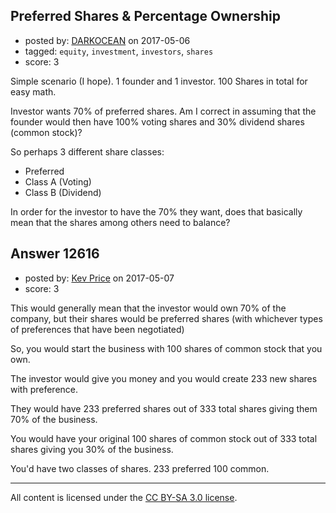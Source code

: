 ## Preferred Shares & Percentage Ownership

- posted by: [DARKOCEAN](https://stackexchange.com/users/8236899/darkocean) on 2017-05-06
- tagged: `equity`, `investment`, `investors`, `shares`
- score: 3

Simple scenario (I hope). 1 founder and 1 investor. 100 Shares in total for easy math.

Investor wants 70% of preferred shares. Am I correct in assuming that the founder would then have 100% voting shares and 30% dividend shares (common stock)?

So perhaps 3 different share classes:

- Preferred
- Class A (Voting)
- Class B (Dividend)

In order for the investor to have the 70% they want, does that basically mean that the shares among others need to balance?


## Answer 12616

- posted by: [Kev Price](https://stackexchange.com/users/1109274/kev-price) on 2017-05-07
- score: 3

This would generally mean that the investor would own 70% of the company, but their shares would be preferred shares (with whichever types of preferences that have been negotiated)

So, you would start the business with 100 shares of common stock that you own.

The investor would give you money and you would create 233 new shares with preference.

They would have 233 preferred shares out of 333 total shares giving them 70% of the business.

You would have your original 100 shares of common stock out of 333 total shares giving you 30% of the business.

You'd have two classes of shares.
233 preferred
100 common.



---

All content is licensed under the [CC BY-SA 3.0 license](https://creativecommons.org/licenses/by-sa/3.0/).
